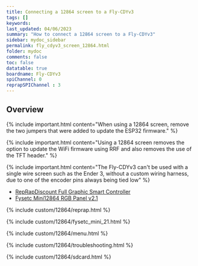 ```yaml
---
title: Connecting a 12864 screen to a Fly-CDYv3
tags: []
keywords: 
last_updated: 04/06/2023
summary: "How to connect a 12864 screen to a Fly-CDYv3"
sidebar: mydoc_sidebar
permalink: fly_cdyv3_screen_12864.html
folder: mydoc
comments: false
toc: false
datatable: true
boardname: Fly-CDYv3
spiChannel: 0
reprapSPIChannel : 3
---
```


## Overview

{% include important.html content="When using a 12864 screen, remove the two jumpers that were added to update the ESP32 firmware." %}

{% include important.html content="Using a 12864 screen removes the option to update the WiFi firmware using RRF and also removes the use of the TFT header." %}

{% include important.html content="The Fly-CDYv3 can't be used with a single wire screen such as the Ender 3, without a custom wiring harness, due to one of the encoder pins always being tied low" %}

<ul id="profileTabs" class="nav nav-tabs">
    <li class="active"><a class="noCrossRef" href="#reprap" data-toggle="tab">RepRapDiscount Full Graphic Smart Controller</a></li>
    <li><a class="noCrossRef" href="#fysetc" data-toggle="tab">Fysetc Mini12864 RGB Panel v2.1</a></li>
</ul>
  <div class="tab-content">
<div role="tabpanel" class="tab-pane active" id="reprap" markdown="1">

{% include custom/12864/reprap.html %}

</div>

<div role="tabpanel" class="tab-pane" id="fysetc" markdown="1">

{% include custom/12864/fysetc_mini_21.html %}  

</div>

</div>

{% include custom/12864/menu.html %}

{% include custom/12864/troubleshooting.html %}

{% include custom/12864/sdcard.html %}
